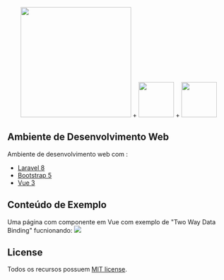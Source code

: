 <p align="center">
<img src="https://raw.githubusercontent.com/laravel/art/master/logo-lockup/5%20SVG/2%20CMYK/1%20Full%20Color/laravel-logolockup-cmyk-red.svg" width="250"> + <img src="https://v3.vuejs.org/logo.png" width="80">      +    <img src="https://upload.wikimedia.org/wikipedia/commons/thumb/b/b2/Bootstrap_logo.svg/2560px-Bootstrap_logo.svg.png" width="80">
</p>


## Ambiente de  Desenvolvimento Web

Ambiente de desenvolvimento web com :

- [Laravel 8](https://laravel.com)
- [Bootstrap 5](https://getbootstrap.com/)
- [Vue 3](https://v3.vuejs.org/)



## Conteúdo de Exemplo

Uma página com componente em Vue com exemplo de "Two Way Data Binding" fucnionando:
<img src="https://i.ibb.co/7rvfdWN/Captura-de-tela-2021-09-03-162928.png" >

## License

Todos os recursos possuem [MIT license](https://opensource.org/licenses/MIT).